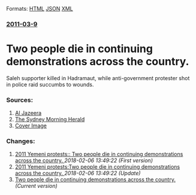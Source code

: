 
Formats: [HTML](/news/2011/03/9/two-people-die-in-continuing-demonstrations-across-the-country.html)  [JSON](/news/2011/03/9/two-people-die-in-continuing-demonstrations-across-the-country.json)  [XML](/news/2011/03/9/two-people-die-in-continuing-demonstrations-across-the-country.xml)  

### [2011-03-9](/news/2011/03/9/index.md)

##### 
# Two people die in continuing demonstrations across the country. 

Saleh supporter killed in Hadramaut, while anti-government protester shot in police raid succumbs to wounds.


### Sources:

1. [Al Jazeera](http://english.aljazeera.net/news/middleeast/2011/03/201139134518908175.html)
2. [The Sydney Morning Herald](http://news.smh.com.au/breaking-news-world/nerve-gas-used-on-yemen-protesters-20110310-1bobd.html)
2. [Cover Image](http://www.aljazeera.com/mritems/Images/2011/3/8/201138143158611784_20.jpg)

### Changes:

1. [2011 Yemeni protests:: Two people die in continuing demonstrations across the country. ](/news/2011/03/9/2011-yemeni-protests-two-people-die-in-continuing-demonstrations-across-the-country.md) _2018-02-06 13:49:22 (First version)_
2. [2011 Yemeni protests:Two people die in continuing demonstrations across the country. ](/news/2011/03/9/2011-yemeni-protests-ptwo-people-die-in-continuing-demonstrations-across-the-country.md) _2018-02-06 13:49:22 (Update)_
2. [Two people die in continuing demonstrations across the country. ](/news/2011/03/9/two-people-die-in-continuing-demonstrations-across-the-country.md) _(Current version)_
